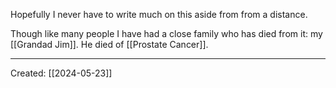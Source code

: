 Hopefully I never have to write much on this aside from from a distance.

Though like many people I have had a close family who has died from it: my [[Grandad Jim]]. He died of [[Prostate Cancer]].

***

Created: [[2024-05-23]]  
